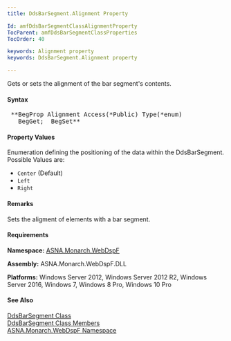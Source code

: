 ```yaml
---
title: DdsBarSegment.Alignment Property

Id: amfDdsBarSegmentClassAlignmentProperty
TocParent: amfDdsBarSegmentClassProperties
TocOrder: 40

keywords: Alignment property
keywords: DdsBarSegment.Alignment property

---
```


Gets or sets the alignment of the bar segment's contents.

#### Syntax
<pre class="prettyprint"> **BegProp Alignment Access(*Public) Type(*enum)
   BegGet;  BegSet** </pre>

#### Property Values
Enumeration defining the positioning of the data within the DdsBarSegment. Possible Values are:
- <code>Center</code> (Default)
- <code>Left</code>
- <code>Right</code>

#### Remarks
Sets the aligment of elements with a bar segment. 

#### Requirements
**Namespace:** [ASNA.Monarch.WebDspF](amfWebDspFNamespace.html)

**Assembly:** ASNA.Monarch.WebDspF.DLL

**Platforms:** Windows Server 2012, Windows Server 2012 R2, Windows Server 2016, Windows 7, Windows 8 Pro, Windows 10 Pro

#### See Also
[ DdsBarSegment Class](amfDdsBarSegmentClass.html) <br /> [ DdsBarSegment Class Members](amfDdsBarSegmentClassMembers.html) <br /> [ ASNA.Monarch.WebDspF Namespace](amfWebDspFNamespace.html) 
